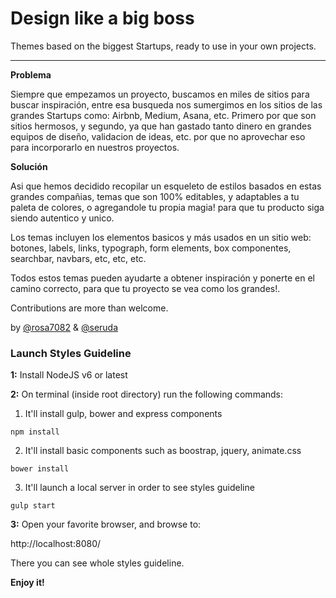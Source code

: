 # Design like a big boss
Themes based on the biggest Startups, ready to use in your own projects.

---

**Problema**

Siempre que empezamos un proyecto, buscamos en miles de sitios para buscar inspiración, entre esa busqueda nos sumergimos en los sitios de las grandes Startups como: Airbnb, Medium, Asana, etc. Primero por que son sitios hermosos, y segundo, ya que han gastado tanto dinero en grandes equipos de diseño, validacion de ideas, etc. por que no aprovechar eso para incorporarlo en nuestros proyectos.

**Solución**

Asi que hemos decidido recopilar un esqueleto de estilos basados en estas grandes compañias, temas que son 100% editables, y adaptables a tu paleta de colores, o agregandole tu propia magia! para que tu producto siga siendo autentico y unico.

Los temas incluyen los elementos basicos y más usados en un sitio web: botones, labels, links, typograph, form elements, box componentes, searchbar, navbars, etc, etc, etc.

Todos estos temas pueden ayudarte a obtener inspiración y ponerte en el camino correcto, para que tu proyecto se vea como los grandes!.

Contributions are more than welcome.

by [@rosa7082](https://twitter.com/rosa7082) & [@seruda](https://twitter.com/seruda)

### Launch Styles Guideline

**1:** Install NodeJS v6 or latest

**2:** On terminal (inside root directory) run the following commands:

1. It'll install gulp, bower and express components
```shell
npm install
```

2. It'll install basic components such as boostrap, jquery, animate.css
```shell
bower install
```
3. It'll launch a local server in order to see styles guideline
```shell
gulp start
```

**3:** Open your favorite browser, and browse to:

http://localhost:8080/

There you can see whole styles guideline.

**Enjoy it!**
